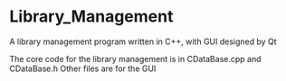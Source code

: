 # Library_Management
A library management program written in C++, with GUI designed by Qt

The core code for the library management is in CDataBase.cpp and CDataBase.h
Other files are for the GUI
